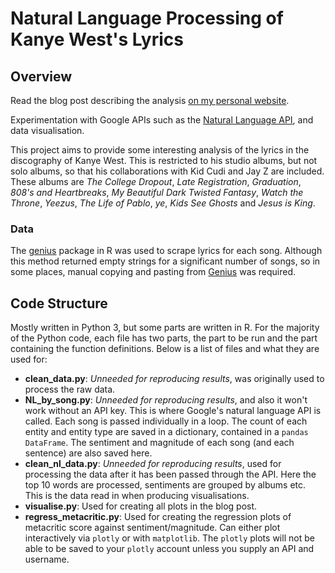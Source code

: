 # Natural Language Processing of Kanye West's Lyrics

## Overview

Read the blog post describing the analysis [on my personal website](http://dannyjameswilliams.co.uk/post/kanye).

Experimentation with Google APIs such as the [Natural Language API](https://cloud.google.com/natural-language), and data visualisation.

This project aims to provide some interesting analysis of the lyrics in the discography of Kanye West. This is restricted to his studio albums, but not solo albums, so that his collaborations with Kid Cudi and Jay Z are included.
These albums are *The College Dropout*, *Late Registration*, *Graduation*, *808's and Heartbreaks*, *My Beautiful Dark Twisted Fantasy*, *Watch the Throne*, *Yeezus*, 
*The Life of Pablo*, *ye*, *Kids See Ghosts* and *Jesus is King*. 

### Data
The [genius](https://cran.r-project.org/web/packages/genius/index.html) package in R was used to scrape lyrics for each song. 
Although this method returned empty strings for a significant number of songs, so in some places, manual copying and pasting from [Genius](https://genius.com/artists/Kanye-west) was required.

## Code Structure

Mostly written in Python 3, but some parts are written in R.
For the majority of the Python code, each file has two parts, the part to be run and the part containing the function definitions. Below is a list of files and what they are used for:

- **clean_data.py**: *Unneeded for reproducing results*, was originally used to process the raw data.
- **NL_by_song.py**: *Unneeded for reproducing results*, and also it won't work without an API key. This is where Google's natural language API is called. Each song is passed individually in a loop. The count of each entity and entity type are saved in a dictionary, contained in a `pandas` `DataFrame`. The sentiment and magnitude of each song (and each sentence) are also saved here.
- **clean_nl_data.py**: *Unneeded for reproducing results*, used for processing the data after it has been passed through the API. Here the top 10 words are processed, sentiments are grouped by albums etc. This is the data read in when producing visualisations.
- **visualise.py**: Used for creating all plots in the blog post.
- **regress_metacritic.py**: Used for creating the regression plots of metacritic score against sentiment/magnitude. Can either plot interactively via `plotly` or with `matplotlib`. The `plotly` plots will not be able to be saved to your `plotly` account unless you supply an API and username.

